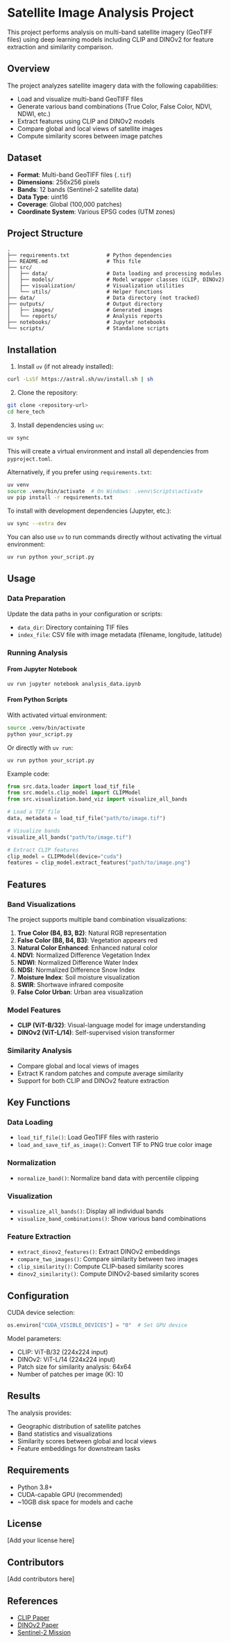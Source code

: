 # Satellite Image Analysis Project

This project performs analysis on multi-band satellite imagery (GeoTIFF files) using deep learning models including CLIP and DINOv2 for feature extraction and similarity comparison.

## Overview

The project analyzes satellite imagery data with the following capabilities:
- Load and visualize multi-band GeoTIFF files
- Generate various band combinations (True Color, False Color, NDVI, NDWI, etc.)
- Extract features using CLIP and DINOv2 models
- Compare global and local views of satellite images
- Compute similarity scores between image patches

## Dataset

- **Format**: Multi-band GeoTIFF files (`.tif`)
- **Dimensions**: 256x256 pixels
- **Bands**: 12 bands (Sentinel-2 satellite data)
- **Data Type**: uint16
- **Coverage**: Global (100,000 patches)
- **Coordinate System**: Various EPSG codes (UTM zones)

## Project Structure

```
.
├── requirements.txt            # Python dependencies
├── README.md                   # This file
├── src/
│   ├── data/                   # Data loading and processing modules
│   ├── models/                 # Model wrapper classes (CLIP, DINOv2)
│   ├── visualization/          # Visualization utilities
│   └── utils/                  # Helper functions
├── data/                       # Data directory (not tracked)
├── outputs/                    # Output directory
│   ├── images/                 # Generated images
│   └── reports/                # Analysis reports
├── notebooks/                  # Jupyter notebooks
└── scripts/                    # Standalone scripts
```

## Installation

1. Install `uv` (if not already installed):
```bash
curl -LsSf https://astral.sh/uv/install.sh | sh
```

2. Clone the repository:
```bash
git clone <repository-url>
cd here_tech
```

3. Install dependencies using `uv`:
```bash
uv sync
```

This will create a virtual environment and install all dependencies from `pyproject.toml`.

Alternatively, if you prefer using `requirements.txt`:
```bash
uv venv
source .venv/bin/activate  # On Windows: .venv\Scripts\activate
uv pip install -r requirements.txt
```

To install with development dependencies (Jupyter, etc.):
```bash
uv sync --extra dev
```

You can also use `uv` to run commands directly without activating the virtual environment:
```bash
uv run python your_script.py
```

## Usage

### Data Preparation

Update the data paths in your configuration or scripts:
- `data_dir`: Directory containing TIF files
- `index_file`: CSV file with image metadata (filename, longitude, latitude)

### Running Analysis

#### From Jupyter Notebook
```bash
uv run jupyter notebook analysis_data.ipynb
```

#### From Python Scripts

With activated virtual environment:
```bash
source .venv/bin/activate  
python your_script.py
```

Or directly with `uv run`:
```bash
uv run python your_script.py
```

Example code:
```python
from src.data.loader import load_tif_file
from src.models.clip_model import CLIPModel
from src.visualization.band_viz import visualize_all_bands

# Load a TIF file
data, metadata = load_tif_file("path/to/image.tif")

# Visualize bands
visualize_all_bands("path/to/image.tif")

# Extract CLIP features
clip_model = CLIPModel(device="cuda")
features = clip_model.extract_features("path/to/image.png")
```

## Features

### Band Visualizations

The project supports multiple band combination visualizations:

1. **True Color (B4, B3, B2)**: Natural RGB representation
2. **False Color (B8, B4, B3)**: Vegetation appears red
3. **Natural Color Enhanced**: Enhanced natural color
4. **NDVI**: Normalized Difference Vegetation Index
5. **NDWI**: Normalized Difference Water Index
6. **NDSI**: Normalized Difference Snow Index
7. **Moisture Index**: Soil moisture visualization
8. **SWIR**: Shortwave infrared composite
9. **False Color Urban**: Urban area visualization

### Model Features

- **CLIP (ViT-B/32)**: Visual-language model for image understanding
- **DINOv2 (ViT-L/14)**: Self-supervised vision transformer

### Similarity Analysis

- Compare global and local views of images
- Extract K random patches and compute average similarity
- Support for both CLIP and DINOv2 feature extraction

## Key Functions

### Data Loading
- `load_tif_file()`: Load GeoTIFF files with rasterio
- `load_and_save_tif_as_image()`: Convert TIF to PNG true color image

### Normalization
- `normalize_band()`: Normalize band data with percentile clipping

### Visualization
- `visualize_all_bands()`: Display all individual bands
- `visualize_band_combinations()`: Show various band combinations

### Feature Extraction
- `extract_dinov2_features()`: Extract DINOv2 embeddings
- `compare_two_images()`: Compare similarity between two images
- `clip_similarity()`: Compute CLIP-based similarity scores
- `dinov2_similarity()`: Compute DINOv2-based similarity scores

## Configuration

CUDA device selection:
```python
os.environ["CUDA_VISIBLE_DEVICES"] = "0"  # Set GPU device
```

Model parameters:
- CLIP: ViT-B/32 (224x224 input)
- DINOv2: ViT-L/14 (224x224 input)
- Patch size for similarity analysis: 64x64
- Number of patches per image (K): 10

## Results

The analysis provides:
- Geographic distribution of satellite patches
- Band statistics and visualizations
- Similarity scores between global and local views
- Feature embeddings for downstream tasks

## Requirements

- Python 3.8+
- CUDA-capable GPU (recommended)
- ~10GB disk space for models and cache

## License

[Add your license here]

## Contributors

[Add contributors here]

## References

- [CLIP Paper](https://arxiv.org/abs/2103.00020)
- [DINOv2 Paper](https://arxiv.org/abs/2304.07193)
- [Sentinel-2 Mission](https://sentinel.esa.int/web/sentinel/missions/sentinel-2)
